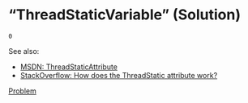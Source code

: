 # “ThreadStaticVariable” (Solution)

```
0
```

See also:

* [MSDN: ThreadStaticAttribute ](http://msdn.microsoft.com/library/system.threadstaticattribute.aspx)
* [StackOverflow: How does the ThreadStatic attribute work?](http://stackoverflow.com/questions/5227676/how-does-the-threadstatic-attribute-work)

[Problem](./ThreadStaticVariable-P.md)